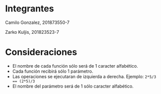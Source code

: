 # Integrantes
Camilo Gonzalez, 201873550-7

Zarko Kuljis, 201823523-7
# Consideraciones
* El nombre de cada función sólo será de 1 caracter alfabético.
* Cada función recibirá sólo 1 parámetro.
* Las operaciones se ejecutaran de izquierda a derecha. Ejemplo: `2*5/3 == (2*5)/3`
* El nombre del parámetro será de 1 sólo caracter alfabético.